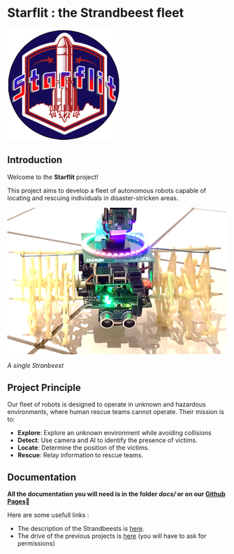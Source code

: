 # **Starflit : the Strandbeest fleet**

![Project Logo](assests/logoStarfleet256.png)

## **Introduction**

Welcome to the **Starflit** project!

This project aims to develop a fleet of autonomous robots capable of locating and rescuing individuals in disaster-stricken areas.

![Robot in Action 1](assests/strandbeest2.png) 

*A single Stranbeest*

## **Project Principle**

Our fleet of robots is designed to operate in unknown and hazardous environments, where human rescue teams cannot operate. Their mission is to:
- **Explore**: Explore an unknown environment while avoiding collisions
- **Detect**: Use camera and AI to identify the presence of victims.
- **Locate**: Determine the position of the victims.
- **Rescue**: Relay information to rescue teams.


## **Documentation**

**All the documentation you will need is in the folder *docs/* or on our [Github Pages](https://lbo462.github.io/starflit/)🚀**

Here are some usefull links  :
 - The description of the Strandbeests is [here](https://www.creatis.insa-lyon.fr/~muller/Portfolio_SB.html).
 - The drive of the previous projects is [here](https://drive.google.com/drive/folders/1NgcDU4Aivc8t1RPumnefvg0s7BM0e-Fm) (you will have to ask for permissions)
 




